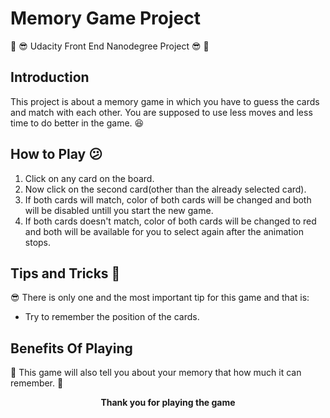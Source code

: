 # Memory Game Project

:clap: :sunglasses: Udacity Front End Nanodegree Project :sunglasses: :clap:

## Introduction

This project is about a memory game in which you have to guess the cards and match with each other. You are supposed to use less moves and less time to do better in the game. :satisfied:

## How to Play :confused:

1.  Click on any card on the board.
2.  Now click on the second card(other than the already selected card).
3.  If both cards will match, color of both cards will be changed and both will be disabled untill you start the new game.
4.  If both cards doesn't match, color of both cards will be changed to red and both will be available for you to select again after the animation stops.

## Tips and Tricks :thinking:

:sunglasses: There is only one and the most important tip for this game and that is:

-   Try to remember the position of the cards.

## Benefits Of Playing

:muscle: This game will also tell you about your memory that how much it can remember. :muscle:

<p style="text-align: center; font-weight: bold;">Thank you for playing the game</p>
